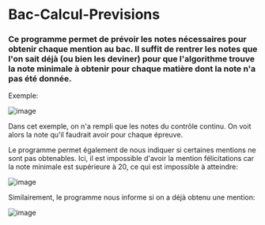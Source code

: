 # Bac-Calcul-Previsions

### Ce programme permet de prévoir les notes nécessaires pour obtenir chaque mention au bac. Il suffit de rentrer les notes que l'on sait déjà (ou bien les deviner) pour que l'algorithme trouve la note minimale à obtenir pour chaque matière dont la note n'a pas été donnée.


Exemple: 

![image](https://github.com/user-attachments/assets/529594d7-db78-4805-9345-3542dea4e3de)


Dans cet exemple, on n'a rempli que les notes du contrôle continu. On voit alors la note qu'il faudrait avoir pour chaque épreuve.

Le programme permet également de nous indiquer si certaines mentions ne sont pas obtenables. Ici, il est impossible d'avoir la mention félicitations car la note minimale est supérieure à 20, ce qui est impossible à atteindre:

![image](https://github.com/user-attachments/assets/38948ade-76a5-49fe-a103-48322b24a05e)


Similairement, le programme nous informe si on a déjà obtenu une mention:

![image](https://github.com/user-attachments/assets/609abb80-24a2-473a-8d53-342c53c12f0f)
